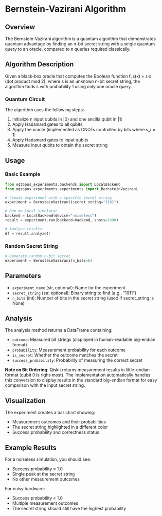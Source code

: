 # Bernstein-Vazirani Algorithm

## Overview

The Bernstein-Vazirani algorithm is a quantum algorithm that demonstrates quantum advantage by finding an n-bit secret string with a single quantum query to an oracle, compared to n queries required classically.

## Algorithm Description

Given a black-box oracle that computes the Boolean function f_s(x) = s·x (dot product mod 2), where s is an unknown n-bit secret string, the algorithm finds s with probability 1 using only one oracle query.

### Quantum Circuit

The algorithm uses the following steps:

1. Initialize n input qubits in |0⟩ and one ancilla qubit in |1⟩
2. Apply Hadamard gates to all qubits
3. Apply the oracle (implemented as CNOTs controlled by bits where s_i = 1)
4. Apply Hadamard gates to input qubits
5. Measure input qubits to obtain the secret string

## Usage

### Basic Example

```python
from oqtopus_experiments.backends import LocalBackend
from oqtopus_experiments.experiments import BernsteinVazirani

# Create experiment with a specific secret string
experiment = BernsteinVazirani(secret_string="1101")

# Run on local simulator
backend = LocalBackend(device="noiseless")
result = experiment.run(backend=backend, shots=1000)

# Analyze results
df = result.analyze()
```

### Random Secret String

```python
# Generate random n-bit secret
experiment = BernsteinVazirani(n_bits=6)
```

## Parameters

- `experiment_name` (str, optional): Name for the experiment
- `secret_string` (str, optional): Binary string to find (e.g., "1011")
- `n_bits` (int): Number of bits in the secret string (used if secret_string is None)

## Analysis

The analysis method returns a DataFrame containing:
- `outcome`: Measured bit strings (displayed in human-readable big-endian format)
- `probability`: Measurement probability for each outcome
- `is_secret`: Whether the outcome matches the secret
- `success_probability`: Probability of measuring the correct secret

**Note on Bit Ordering**: Qiskit returns measurement results in little-endian format (qubit 0 is right-most). The implementation automatically handles this conversion to display results in the standard big-endian format for easy comparison with the input secret string.

## Visualization

The experiment creates a bar chart showing:
- Measurement outcomes and their probabilities
- The secret string highlighted in a different color
- Success probability and correctness status

## Example Results

For a noiseless simulation, you should see:
- Success probability ≈ 1.0
- Single peak at the secret string
- No other measurement outcomes

For noisy hardware:
- Success probability < 1.0
- Multiple measurement outcomes
- The secret string should still have the highest probability
